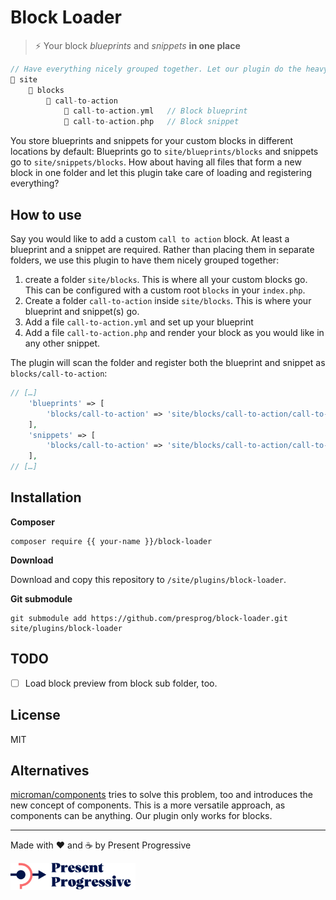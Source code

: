 # Block Loader

> ⚡ Your block *blueprints* and *snippets* **in one place** 

```php
// Have everything nicely grouped together. Let our plugin do the heavy lifting.
📂 site
    📂 blocks
        📂 call-to-action
            📄 call-to-action.yml   // Block blueprint
            📄 call-to-action.php   // Block snippet
```

You store blueprints and snippets for your custom blocks in different locations by default: Blueprints go to `site/blueprints/blocks` and snippets go to `site/snippets/blocks`. How about having all files that form a new block in one folder and let this plugin take care of loading and registering everything?

## How to use

Say you would like to add a custom `call to action` block. At least a blueprint and a snippet are required. Rather than placing them in separate folders, we use this plugin to have them nicely grouped together:

1. create a folder `site/blocks`. This is where all your custom blocks go. This can be configured with a custom root `blocks` in your `index.php`.
2. Create a folder `call-to-action` inside `site/blocks`. This is where your blueprint and snippet(s) go.
3. Add a file `call-to-action.yml` and set up your blueprint
4. Add a file `call-to-action.php` and render your block as you would like in any other snippet.

The plugin will scan the folder and register both the blueprint and snippet as `blocks/call-to-action`:

```php
// […]
    'blueprints' => [
        'blocks/call-to-action' => 'site/blocks/call-to-action/call-to-action.yml',
    ], 
    'snippets' => [
        'blocks/call-to-action' => 'site/blocks/call-to-action/call-to-action.php',
    ],
// […]
```

## Installation

**Composer**

```
composer require {{ your-name }}/block-loader
```

**Download**

Download and copy this repository to `/site/plugins/block-loader`.

**Git submodule**

```
git submodule add https://github.com/presprog/block-loader.git site/plugins/block-loader
```

## TODO

* [ ] Load block preview from block sub folder, too.

## License

MIT

## Alternatives

[microman/components](https://getkirby.com/plugins/microman/components) tries to solve this problem, too and introduces the new concept of components. This is a more versatile approach, as components can be anything. Our plugin only works for blocks. 

----

Made with ♥️ and ☕ by Present Progressive

<img src="/logo.svg?raw=true" width="200" height="43">
